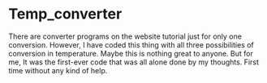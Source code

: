 # Temp_converter
There are converter programs on the website tutorial just for only one conversion. However, I have coded this thing with all three possibilities of conversion in temperature. Maybe this is nothing great to anyone. But for me, It was the first-ever code that was all alone done by my thoughts. First time without any kind of help.
